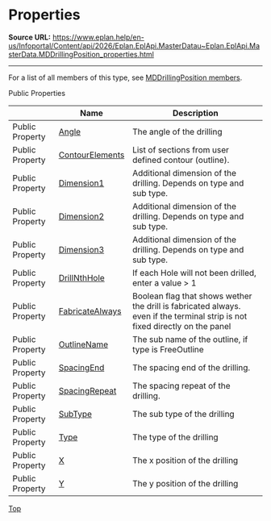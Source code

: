 # Properties

**Source URL:** https://www.eplan.help/en-us/Infoportal/Content/api/2026/Eplan.EplApi.MasterDatau~Eplan.EplApi.MasterData.MDDrillingPosition_properties.html

---

For a list of all members of this type, see [MDDrillingPosition members](Eplan.EplApi.MasterDatau~Eplan.EplApi.MasterData.MDDrillingPosition_members.html).

Public Properties

|  | Name | Description |
| --- | --- | --- |
| Public Property | [Angle](Eplan.EplApi.MasterDatau~Eplan.EplApi.MasterData.MDDrillingPosition~Angle.html) | The angle of the drilling |
| Public Property | [ContourElements](Eplan.EplApi.MasterDatau~Eplan.EplApi.MasterData.MDDrillingPosition~ContourElements.html) | List of sections from user defined contour (outline). |
| Public Property | [Dimension1](Eplan.EplApi.MasterDatau~Eplan.EplApi.MasterData.MDDrillingPosition~Dimension1.html) | Additional dimension of the drilling. Depends on type and sub type. |
| Public Property | [Dimension2](Eplan.EplApi.MasterDatau~Eplan.EplApi.MasterData.MDDrillingPosition~Dimension2.html) | Additional dimension of the drilling. Depends on type and sub type. |
| Public Property | [Dimension3](Eplan.EplApi.MasterDatau~Eplan.EplApi.MasterData.MDDrillingPosition~Dimension3.html) | Additional dimension of the drilling. Depends on type and sub type. |
| Public Property | [DrillNthHole](Eplan.EplApi.MasterDatau~Eplan.EplApi.MasterData.MDDrillingPosition~DrillNthHole.html) | If each Hole will not been drilled, enter a value > 1 |
| Public Property | [FabricateAlways](Eplan.EplApi.MasterDatau~Eplan.EplApi.MasterData.MDDrillingPosition~FabricateAlways.html) | Boolean flag that shows wether the drill is fabricated always. even if the terminal strip is not fixed directly on the panel |
| Public Property | [OutlineName](Eplan.EplApi.MasterDatau~Eplan.EplApi.MasterData.MDDrillingPosition~OutlineName.html) | The sub name of the outline, if type is FreeOutline |
| Public Property | [SpacingEnd](Eplan.EplApi.MasterDatau~Eplan.EplApi.MasterData.MDDrillingPosition~SpacingEnd.html) | The spacing end of the drilling. |
| Public Property | [SpacingRepeat](Eplan.EplApi.MasterDatau~Eplan.EplApi.MasterData.MDDrillingPosition~SpacingRepeat.html) | The spacing repeat of the drilling. |
| Public Property | [SubType](Eplan.EplApi.MasterDatau~Eplan.EplApi.MasterData.MDDrillingPosition~SubType.html) | The sub type of the drilling |
| Public Property | [Type](Eplan.EplApi.MasterDatau~Eplan.EplApi.MasterData.MDDrillingPosition~Type.html) | The type of the drilling |
| Public Property | [X](Eplan.EplApi.MasterDatau~Eplan.EplApi.MasterData.MDDrillingPosition~X.html) | The x position of the drilling |
| Public Property | [Y](Eplan.EplApi.MasterDatau~Eplan.EplApi.MasterData.MDDrillingPosition~Y.html) | The y position of the drilling |

[Top](#top)
